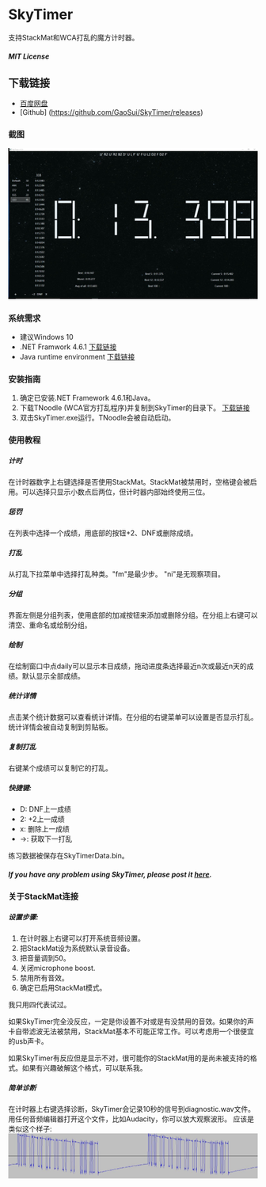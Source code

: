 # SkyTimer
支持StackMat和WCA打乱的魔方计时器。

##### MIT License

## 下载链接
- [百度网盘](http://pan.baidu.com/s/1dF7Faff)
- [Github] (https://github.com/GaoSui/SkyTimer/releases)

### 截图
![UI of SkyTimer](ScreenShots/UI.jpg)

### 系统需求
- 建议Windows 10
- .NET Framwork 4.6.1 [下载链接](https://www.microsoft.com/net/download)
- Java runtime environment [下载链接](http://www.java.com)

### 安装指南
1. 确定已安装.NET Framework 4.6.1和Java。
2. 下载TNoodle (WCA官方打乱程序)并复制到SkyTimer的目录下。 [下载链接](https://www.worldcubeassociation.org/regulations/scrambles/tnoodle/TNoodle-WCA-0.11.1.jar) 
3. 双击SkyTimer.exe运行。TNoodle会被自动启动。

### 使用教程
##### 计时
在计时器数字上右键选择是否使用StackMat。StackMat被禁用时，空格键会被启用。可以选择只显示小数点后两位，但计时器内部始终使用三位。
##### 惩罚
在列表中选择一个成绩，用底部的按钮+2、DNF或删除成绩。
##### 打乱
从打乱下拉菜单中选择打乱种类。"fm"是最少步。 "ni"是无观察项目。
##### 分组
界面左侧是分组列表，使用底部的加减按钮来添加或删除分组。在分组上右键可以清空、重命名或绘制分组。
##### 绘制
在绘制窗口中点daily可以显示本日成绩，拖动进度条选择最近n次或最近n天的成绩。默认显示全部成绩。
##### 统计详情
点击某个统计数据可以查看统计详情。在分组的右键菜单可以设置是否显示打乱。统计详情会被自动复制到剪贴板。
##### 复制打乱
右键某个成绩可以复制它的打乱。
##### 快捷键:
- D: DNF上一成绩
- 2: +2上一成绩
- x: 删除上一成绩
- →: 获取下一打乱

练习数据被保存在SkyTimerData.bin。

##### If you have any problem using SkyTimer, please post it [here](https://github.com/GaoSui/SkyTimer/issues).

### 关于StackMat连接
##### 设置步骤:
1. 在计时器上右键可以打开系统音频设置。
2. 把StackMat设为系统默认录音设备。
3. 把音量调到50。
4. 关闭microphone boost.
5. 禁用所有音效。
6. 确定已启用StackMat模式。

我只用四代表试过。

如果SkyTimer完全没反应，一定是你设置不对或是有没禁用的音效。如果你的声卡自带滤波无法被禁用，StackMat基本不可能正常工作。可以考虑用一个很便宜的usb声卡。

如果SkyTimer有反应但是显示不对，很可能你的StackMat用的是尚未被支持的格式。如果有兴趣破解这个格式，可以联系我。

##### 简单诊断
在计时器上右键选择诊断，SkyTimer会记录10秒的信号到diagnostic.wav文件。用任何音频编辑器打开这个文件，比如Audacity，你可以放大观察波形。 应该是类似这个样子: ![Image of a valid singal](ScreenShots/ValidSignal.jpg)
